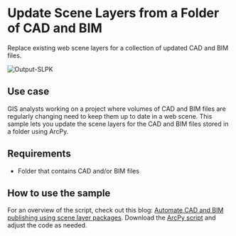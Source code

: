 # Update Scene Layers from a Folder of CAD and BIM

Replace existing web scene layers for a collection of updated CAD and BIM files.

![Output-SLPK](https://github.com/user-attachments/assets/c8a8069a-de04-46d5-80c4-09b5563b3a7f)

## Use case
GIS analysts working on a project where volumes of CAD and BIM files are regularly changing need to keep them up to date in a web scene. This sample lets you update the scene layers for the CAD and BIM files stored in a folder using ArcPy. 
 
## Requirements
- Folder that contains CAD and/or BIM files

## How to use the sample
For an overview of the script, check out this blog: [Automate CAD and BIM publishing using scene layer packages](https://www.esri.com/arcgis-blog/products/arcgis-pro/3d-gis/automate-cad-and-bim-publishing-using-scene-layer-packages). Download the [ArcPy script](Publish.py) and adjust the code as needed. 


